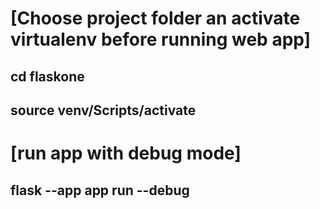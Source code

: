 # [Choose project folder an activate virtualenv before running web app]
## cd flaskone
## source venv/Scripts/activate

# [run app with debug mode]
## flask --app app run --debug